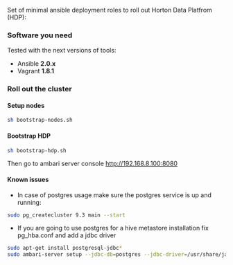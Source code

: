 Set of minimal ansible deployment roles to roll out Horton Data Platfrom (HDP):

### Software you need
Tested with the next versions of tools:
 * Ansible **2.0.x**
 * Vagrant **1.8.1**


### Roll out the cluster

#### Setup nodes

```bash
sh bootstrap-nodes.sh
```

#### Bootstrap HDP

```bash
sh bootstrap-hdp.sh
```

Then go to ambari server console http://192.168.8.100:8080

#### Known issues

* In case of postgres usage make sure the postgres service is up and running:
```bash
sudo pg_createcluster 9.3 main --start

```

* If you are going to use postgres for a hive metastore installation fix pg_hba.conf and add a jdbc driver
```bash
sudo apt-get install postgresql-jdbc*
sudo ambari-server setup --jdbc-db=postgres --jdbc-driver=/usr/share/java/postgresql-jdbc4.jar
```

